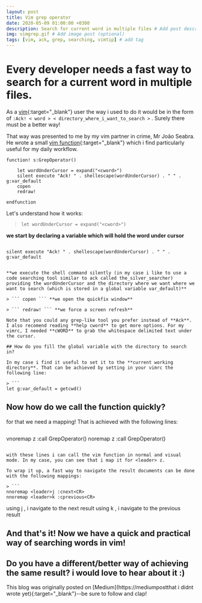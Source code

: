 ```yaml
---
layout: post
title: Vim grep operator
date: 2020-05-09 01:00:00 +0300
description: Search for current word in multiple files # Add post description (optional)
img: vimgrep.gif # Add image post (optional)
tags: [vim, ack, grep, searching, vimtip] # add tag
---
```

# Every developer needs a fast way to search for a current word in multiple files.

As a [vim](https://github.com/vim){:target="_blank"} user the way i used to do it would be in the form of ``` :Ack! < word > < directory_where_i_want_to_search > ``` . Surely there must be a better way!

That way was presented to me by my vim partner in crime, Mr João Seabra. He wrote a small [vim function](https://learnvimscriptthehardway.stevelosh.com/chapters/23.html){:target="_blank"} which i find particularly useful for my daily workflow.

```
function! s:GrepOperator()

    let wordUnderCursor = expand("<cword>")
    silent execute "Ack! " . shellescape(wordUnderCursor) . " " . g:var_default
    copen
    redraw!

endfunction
```

Let's understand how it works:

> ```let wordUnderCursor = expand("<cword>")```

**we start by declaring a variable which will hold the word under cursor**

> ```
    silent execute "Ack! " . shellescape(wordUnderCursor) . " " . g:var_default
```

**we execute the shell command silently (in my case i like to use a code searching tool similar to ack called the_silver_searcher) providing the wordUnderCursor and the directory where we want where we want to search (which is stored in a global variable var_default)**

> ``` copen ``` **we open the quickfix window**

> ``` redraw! ``` **we force a screen refresh**

Note that you could any grep-like tool you prefer instead of **Ack**.
I also recomend reading **help cword** to get more options. For my vimrc, I needed **cWORD** to grab the whitespace delimited text under the cursor.

## How do you fill the global variable with the directory to search in?

In my case i find it useful to set it to the **current working directory**. That can be achieved by setting in your vimrc the following line:

> ```
let g:var_default = getcwd()
```

## Now how do we call the function quickly?

for that we need a mapping!  That is achieved with the following lines:

> ```
vnoremap <leader>z :<c-u>call <SID>GrepOperator()<cr>
noremap <leader>z :<c-u>call <SID>GrepOperator()<cr>
```

with these lines i can call the vim function in normal and visual mode. In my case, you can see that i map it for <leader> z.

To wrap it up, a fast way to navigate the result documents can be done with the following mappings:

> ```
nnoremap <leader>j :cnext<CR>
nnoremap <leader>k :cprevious<CR>
```

using <leader>j , i navigate to the next result
using <leader>k , i navigate to the previous result


## And that's it! Now we have a quick and practical way of searching words in vim!

## Do you have a different/better way of achieving the same result? i would love to hear about it :)


This blog was originally posted on [Medium](https://mediumpostthat i didnt wrote yet){:target="_blank"}--be sure to follow and clap!
